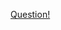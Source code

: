 <a href="https://quera.ir/problemset/contest/9596/%D8%B3%D8%A4%D8%A7%D9%84-%D8%AE%DB%8C%D9%84%DB%8C-%D9%82%D9%87%D9%88%D9%87-%D8%A7%DB%8C-%DB%8C%D8%A7-%D8%A8%D8%A7%D8%AC-%DB%8C%D8%A7-%D8%AE%D9%88%D8%B4%D8%AE%D9%88%D8%A7%D8%B1">Question!</a>
